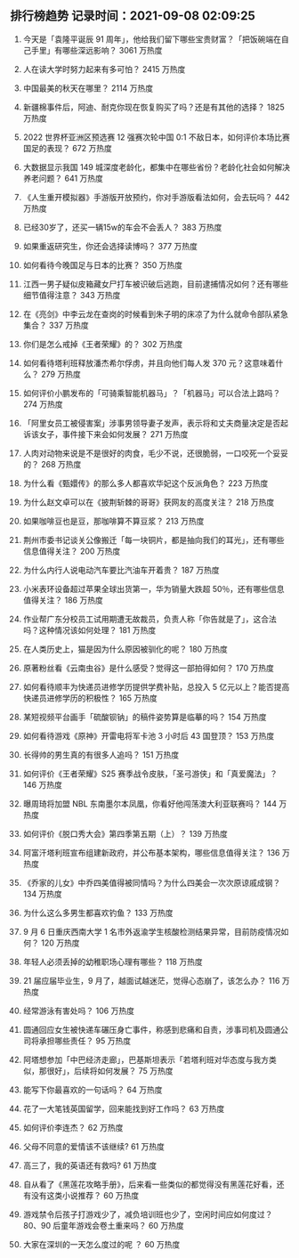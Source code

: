 
## 排行榜趋势 记录时间：2021-09-08 02:09:25
  
  1. 今天是「袁隆平诞辰 91 周年」，他给我们留下哪些宝贵财富？「把饭碗端在自己手里」有哪些深远影响？ 3061 万热度
    
  2. 人在读大学时努力起来有多可怕？ 2415 万热度
    
  3. 中国最美的秋天在哪里？ 2114 万热度
    
  4. 新疆棉事件后，阿迪、耐克你现在恢复购买了吗？还是有其他的选择？ 1825 万热度
    
  5. 2022 世界杯亚洲区预选赛 12 强赛次轮中国 0:1 不敌日本，如何评价本场比赛国足的表现？ 672 万热度
    
  6. 大数据显示我国 149 城深度老龄化，都集中在哪些省份？老龄化社会如何解决养老问题？ 641 万热度
    
  7. 《人生重开模拟器》手游版开放预约，你对手游版看法如何，会去玩吗？ 442 万热度
    
  8. 已经30岁了，还买一辆15w的车会不会丢人？ 383 万热度
    
  9. 如果重返研究生，你还会选择读博吗？ 377 万热度
    
  10. 如何看待今晚国足与日本的比赛？ 350 万热度
    
  11. 江西一男子疑似皮箱藏女尸打车被识破后逃跑，目前逮捕情况如何？还有哪些细节值得注意？ 343 万热度
    
  12. 在《亮剑》中李云龙在查岗的时候看到朱子明的床凉了为什么就命令部队紧急集合？ 337 万热度
    
  13. 你们是怎么戒掉《王者荣耀》的？ 302 万热度
    
  14. 如何看待塔利班释放潘杰希尔俘虏，并且向他们每人发 370 元？这意味着什么？ 279 万热度
    
  15. 如何评价小鹏发布的「可骑乘智能机器马」？「机器马」可以合法上路吗？ 274 万热度
    
  16. 「阿里女员工被侵害案」涉事男领导妻子发声，表示将和丈夫商量决定是否起诉该女子，事件接下来会如何发展？ 271 万热度
    
  17. 人肉对动物来说是不是很好的肉食，毛少不说，还很脆弱，一口咬死一个妥妥的？ 268 万热度
    
  18. 为什么看《甄嬛传》的那么多人都喜欢华妃这个反派角色？ 223 万热度
    
  19. 为什么赵文卓可以在《披荆斩棘的哥哥》获网友的高度关注？ 218 万热度
    
  20. 如果咖啡豆也是豆，那咖啡算不算豆浆？ 213 万热度
    
  21. 荆州市委书记谈关公像搬迁「每一块铜片，都是抽向我们的耳光」，还有哪些信息值得关注？ 200 万热度
    
  22. 为什么内行人说电动汽车要比汽油车开着贵？ 187 万热度
    
  23. 小米表环设备超过苹果全球出货第一，华为销量大跌超 50％，还有哪些信息值得关注？ 186 万热度
    
  24. 作业帮广东分校员工试用期遭无故裁员，负责人称「你告就是了」，这合法吗？这种情况该如何处理？ 181 万热度
    
  25. 在人类历史上，猫是因为什么原因被驯化的呢？ 180 万热度
    
  26. 原著粉丝看《云南虫谷》是什么感受？觉得这一部拍得如何？ 170 万热度
    
  27. 如何看待顺丰为快递员进修学历提供学费补贴，总投入 5 亿元以上？能否提高快递员进修学历的积极性？ 165 万热度
    
  28. 某短视频平台画手「硫酸钡钠」的稿件姿势算是临摹的吗？ 154 万热度
    
  29. 如何看待游戏《原神》开雷电将军卡池 3 小时后 43 国登顶？ 153 万热度
    
  30. 长得帅的男生真的有很多人追吗？ 151 万热度
    
  31. 如何评价《王者荣耀》S25 赛季战令皮肤，「圣弓游侠」和「真爱魔法」？ 146 万热度
    
  32. 曝周琦将加盟 NBL 东南墨尔本凤凰，你看好他闯荡澳大利亚联赛吗？ 144 万热度
    
  33. 如何评价《脱口秀大会》第四季第五期（上）？ 139 万热度
    
  34. 阿富汗塔利班宣布组建新政府，并公布基本架构，哪些信息值得关注？ 136 万热度
    
  35. 《乔家的儿女》中乔四美值得被同情吗？为什么四美会一次次原谅戚成钢？ 134 万热度
    
  36. 为什么这么多男生都喜欢钓鱼？ 133 万热度
    
  37. 9 月 6 日重庆西南大学 1 名市外返渝学生核酸检测结果异常，目前防疫情况如何？ 120 万热度
    
  38. 年轻人必须丢掉的幼稚职场心理有哪些？ 118 万热度
    
  39. 21 届应届毕业生，9 月了，越面试越迷茫，觉得心态崩了，该怎么办？ 116 万热度
    
  40. 经常游泳有害处吗？ 106 万热度
    
  41. 圆通回应女生被快递车碾压身亡事件，称感到悲痛和自责，涉事司机及圆通公司将承担哪些责任？ 95 万热度
    
  42. 阿塔想参加「中巴经济走廊」，巴基斯坦表示「若塔利班对华态度与我方类似，那很好」，后续将如何发展？ 75 万热度
    
  43. 能写下你最喜欢的一句话吗？ 64 万热度
    
  44. 花了一大笔钱英国留学，回来能找到好工作吗？ 63 万热度
    
  45. 如何评价李连杰？ 62 万热度
    
  46. 父母不同意的爱情该不该继续? 61 万热度
    
  47. 高三了，我的英语还有救吗? 61 万热度
    
  48. 自从看了《黑莲花攻略手册》，后来看一些类似的都觉得没有黑莲花好看，还有没有这类小说推荐？ 60 万热度
    
  49. 游戏禁令后孩子打游戏少了，减负培训班也少了，空闲时间应如何度过？ 80、90 后童年游戏会卷土重来吗？ 60 万热度
    
  50. 大家在深圳的一天怎么度过的呢 ？ 60 万热度
    